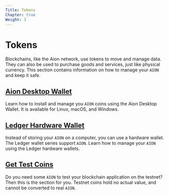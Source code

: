 ```yaml
---
Title: Tokens
Chapter: true
Weight: 3
---
```


# Tokens

Blockchains, like the Aion network, use tokens to move and manage data. They can also be used to purchase goods and services, just like physical currency. This section contains information on how to manage your `AION` and keep it safe.

## [Aion Desktop Wallet](aion-desktop-wallet)

Learn how to install and manage you `AION` coins using the Aion Desktop Wallet. It is available for Linux, macOS, and Windows.

## [Ledger Hardware Wallet](ledger-hardware-wallet)

Instead of storing your `AION` on a computer, you can use a hardware wallet. The Ledger wallet series support `AION`. Learn how to manage your `AION` using the Ledger hardware wallets.

## [Get Test Coins](get-test-coins)

Do you need some `AION` to test your blockchain application on the testnet? Then this is the section for you. Testnet coins hold no actual value, and cannot be converted to real `AION`.